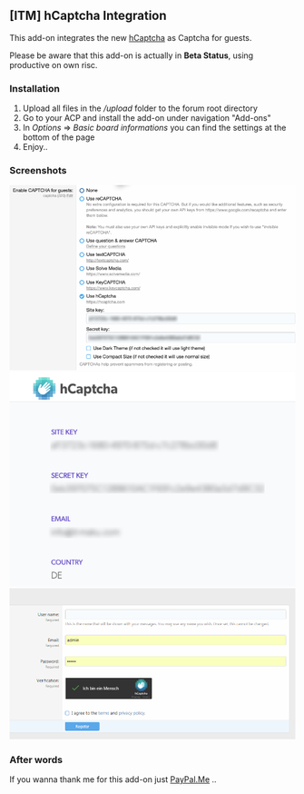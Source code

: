 ## [ITM] hCaptcha Integration

This add-on integrates the new [hCaptcha](https://hcaptcha.com/?r=72c6d3fa87d7) as Captcha for guests.

Please be aware that this add-on is actually in **Beta Status**, using productive on own risc.

### Installation

1. Upload all files in the */upload* folder to the forum root directory
2. Go to your ACP and install the add-on under navigation "Add-ons"
3. In *Options* => *Basic board informations* you can find the settings at the bottom of the page
4. Enjoy..

### Screenshots

![Options](https://raw.githubusercontent.com/McAtze/-ITM-hCaptchaIntegration/master/screenshots/Options.png)
![hCaptcha-Account](https://raw.githubusercontent.com/McAtze/-ITM-hCaptchaIntegration/master/screenshots/hCaptcha_account.png)
![Register_Form](https://raw.githubusercontent.com/McAtze/-ITM-hCaptchaIntegration/master/screenshots/register_form.png)

### After words

If you wanna thank me for this add-on just [PayPal.Me](https://www.paypal.me/itmaku) ..
